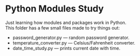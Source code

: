 # Python Modules Study

Just learning how modules and packages work in Python.  
This folder has a few small files made to try things out:

- password_generator.py — random password generator.  
- temperature_converter.py — Celsius/Fahrenheit converter. 
- date_time_study.py — prints current date with time. 


